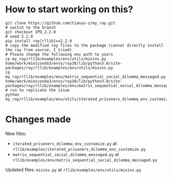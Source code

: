 # How to start working on this?
```
git clone https://github.com/tianyu-z/my_ray.git
# switch to the branch
git checkout IPD_2.2.0
# need 2.2.0
pip install ray[rllib]==2.2.0
# copy the modified ray files to the package (cannot directly install the ray from source, I tried)
# Please change the following env path to yours
cp my_ray/rllib/examples/env/utils/mixins.py home/work/miniconda3/envs/ray38/lib/python3.8/site-packages/ray/rllib/examples/env/utils/mixins.py
cp my_ray/rllib/examples/env/matrix_sequential_social_dilemma_messaged.py home/work/miniconda3/envs/ray38/lib/python3.8/site-packages/ray/rllib/examples/env/matrix_sequential_social_dilemma_messaged.py
# run to replicate the issue
python my_ray/rllib/examples/env/utils/iterated_prisoners_dilemma_env_customize.py 
```
# Changes made
New files:
- `iterated_prisoners_dilemma_env_customize.py` at `rllib/examples/iterated_prisoners_dilemma_env_customize.py`
- `matrix_sequential_social_dilemma_messaged.py` at `rllib/examples/env/matrix_sequential_social_dilemma_messaged.py`

Updated files:
`mixins.py` at `rllib/examples/env/utils/mixins.py`


